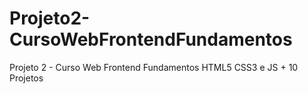 # Projeto2-CursoWebFrontendFundamentos
Projeto 2 - Curso Web Frontend Fundamentos HTML5 CSS3 e JS + 10 Projetos

